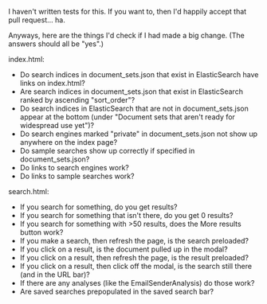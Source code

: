 

I haven't written tests for this. If you want to, then I'd happily accept that pull request... ha.

Anyways, here are the things I'd check if I had made a big change. (The answers should all be "yes".)

index.html:
  - Do search indices in document_sets.json that exist in ElasticSearch have links on index.html?
  - Are search indices in document_sets.json that exist in ElasticSearch ranked by ascending "sort_order"?
  - Do search indices in ElasticSearch that are not in document_sets.json appear at the bottom (under "Document sets that aren\'t ready for widespread use yet")?
  - Do search engines marked "private" in document_sets.json not show up anywhere on the index page?
  - Do sample searches show up correctly if specified in document_sets.json?
  - Do links to search engines work?
  - Do links to sample searches work?

search.html:
  - If you search for something, do you get results?
  - If you search for something that isn't there, do you get 0 results?
  - If you search for something with >50 results, does the More results button work?
  - If you make a search, then refresh the page, is the search preloaded?
  - If you click on a result, is the document pulled up in the modal?
  - If you click on a result, then refresh the page, is the result preloaded?
  - If you click on a result, then click off the modal, is the search still there (and in the URL bar)?
  - If there are any analyses (like the EmailSenderAnalysis) do those work?
  - Are saved searches prepopulated in the saved search bar?

